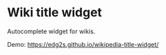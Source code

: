 Wiki title widget
=================

Autocomplete widget for wikis.

Demo: https://edg2s.github.io/wikipedia-title-widget/
